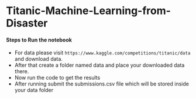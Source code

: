 # Titanic-Machine-Learning-from-Disaster

#### Steps to Run the notebook
- For data please visit `https://www.kaggle.com/competitions/titanic/data` and download data.
- After that create a folder named data and place your downloaded data there.
- Now run the code to get the results
- After running submit the submissions.csv file which will be stored inside your data folder
